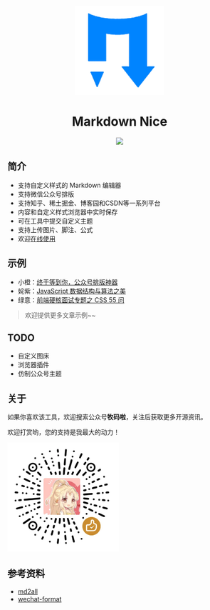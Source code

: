 <div align="center">
<a href="https://mdnice.com">
<img width="200" src="./logo.png"/>
</a>
</div>
<h1 align="center">Markdown Nice</h1>
<p align="center"><img src="https://api.travis-ci.org/zhning12/markdown-nice.svg?branch=master"></p>

## 简介

- 支持自定义样式的 Markdown 编辑器
- 支持微信公众号排版
- 支持知乎、稀土掘金、博客园和CSDN等一系列平台
- 内容和自定义样式浏览器中实时保存
- 可在工具中提交自定义主题
- 支持上传图片、脚注、公式
- 欢迎[在线使用](https://mdnice.com/)

## 示例

- 小橙：[终于等到你，公众号排版神器](https://mp.weixin.qq.com/s/raFgkqlV5hZmrXiEWVAyfQ)
- 姹紫：[JavaScript 数据结构与算法之美](https://mp.weixin.qq.com/s/KmoRDGdJLZ7reMfTDDaFGg)
- 绿意：[前端硬核面试专题之 CSS 55 问](https://mp.weixin.qq.com/s/SVKMsQtOLNqYXeT_f95FUw)

> 欢迎提供更多文章示例~~

## TODO

- 自定义图床
- 浏览器插件
- 仿制公众号主题

## 关于

如果你喜欢该工具，欢迎搜索公众号**牧码啦**，关注后获取更多开源资讯。

欢迎打赏哟，您的支持是我最大的动力！

<img width="250px" src="./wechat.png"/>

## 参考资料

- [md2all](https://md.aclickall.com/)
- [wechat-format](https://github.com/lyricat/wechat-format)
